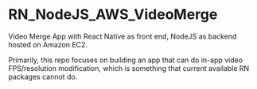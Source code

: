 # RN_NodeJS_AWS_VideoMerge
Video Merge App with React Native as front end, NodeJS as backend hosted on Amazon EC2. 

Primarily, this repo focuses on building an app that can do in-app video FPS/resolution modification, 
which is something that current available RN packages cannot do.
